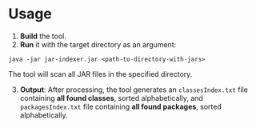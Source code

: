 # Usage
1. **Build** the tool.
2. **Run** it with the target directory as an argument:
```
java -jar jar-indexer.jar <path-to-directory-with-jars>
```
The tool will scan all JAR files in the specified directory.

3. **Output**:
After processing, the tool generates an `classesIndex.txt` file containing **all found classes**, sorted alphabetically, and `packagesIndex.txt` file containing **all found packages**, sorted alphabetically.
